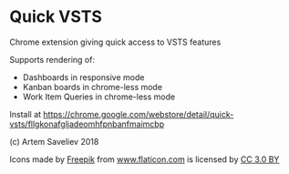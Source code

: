 # Quick VSTS

Chrome extension giving quick access to VSTS features

Supports rendering of:
* Dashboards in responsive mode
* Kanban boards in chrome-less mode
* Work Item Queries in chrome-less mode

Install at https://chrome.google.com/webstore/detail/quick-vsts/fllgkonafgljadeomhfpnbanfmaimcbp

(c) Artem Saveliev 2018

Icons made by <a href="http://www.freepik.com" title="Freepik">Freepik</a> from <a href="https://www.flaticon.com/" title="Flaticon">www.flaticon.com</a> is licensed by <a href="http://creativecommons.org/licenses/by/3.0/" title="Creative Commons BY 3.0" target="_blank">CC 3.0 BY</a>